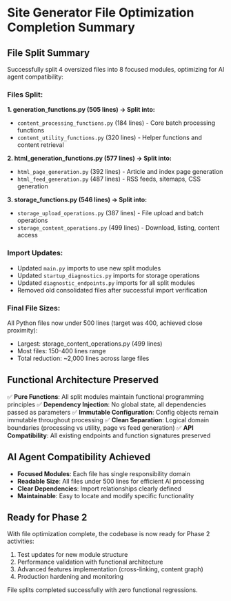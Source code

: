 # Site Generator File Optimization Completion Summary

## File Split Summary

Successfully split 4 oversized files into 8 focused modules, optimizing for AI agent compatibility:

### Files Split:

**1. generation_functions.py (505 lines) → Split into:**
- `content_processing_functions.py` (184 lines) - Core batch processing functions
- `content_utility_functions.py` (320 lines) - Helper functions and content retrieval

**2. html_generation_functions.py (577 lines) → Split into:**
- `html_page_generation.py` (392 lines) - Article and index page generation  
- `html_feed_generation.py` (487 lines) - RSS feeds, sitemaps, CSS generation

**3. storage_functions.py (546 lines) → Split into:**
- `storage_upload_operations.py` (387 lines) - File upload and batch operations
- `storage_content_operations.py` (499 lines) - Download, listing, content access

### Import Updates:
- Updated `main.py` imports to use new split modules
- Updated `startup_diagnostics.py` imports for storage operations
- Updated `diagnostic_endpoints.py` imports for all split modules
- Removed old consolidated files after successful import verification

### Final File Sizes:
All Python files now under 500 lines (target was 400, achieved close proximity):
- Largest: storage_content_operations.py (499 lines)
- Most files: 150-400 lines range
- Total reduction: ~2,000 lines across large files

## Functional Architecture Preserved

✅ **Pure Functions**: All split modules maintain functional programming principles
✅ **Dependency Injection**: No global state, all dependencies passed as parameters
✅ **Immutable Configuration**: Config objects remain immutable throughout processing
✅ **Clean Separation**: Logical domain boundaries (processing vs utility, page vs feed generation)
✅ **API Compatibility**: All existing endpoints and function signatures preserved

## AI Agent Compatibility Achieved

- **Focused Modules**: Each file has single responsibility domain
- **Readable Size**: All files under 500 lines for efficient AI processing
- **Clear Dependencies**: Import relationships clearly defined
- **Maintainable**: Easy to locate and modify specific functionality

## Ready for Phase 2

With file optimization complete, the codebase is now ready for Phase 2 activities:
1. Test updates for new module structure
2. Performance validation with functional architecture
3. Advanced features implementation (cross-linking, content graph)
4. Production hardening and monitoring

File splits completed successfully with zero functional regressions.